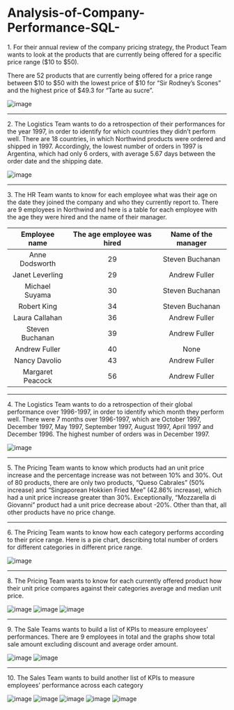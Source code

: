# Analysis-of-Company-Performance-SQL-

<p>
1. For their annual review of the company pricing strategy,
the Product Team wants to look at the products that are currently being offered for a specific price range ($10 to $50).

There are 52 products that are currently being offered for a price range between $10 to $50 with the lowest price of $10 for “Sir Rodney’s Scones” and the highest price of $49.3 for “Tarte au sucre”. 

![image](https://github.com/SimonLim03/Analysis-of-Company-Performance-SQL-/assets/150989115/05fc4d0f-2075-4fbe-97eb-4a0901cfe626)

</p>

<hr>

<p>
2.
The Logistics Team wants to do a retrospection of their performances for the year 1997, in order to identify for which countries they didn’t perform well. There are 18 countries, in which Northwind products were ordered and shipped in 1997. Accordingly, the lowest number of orders in 1997 is Argentina, which had only 6 orders, with average 5.67 days between the order date and the shipping date.

![image](https://github.com/SimonLim03/Analysis-of-Company-Performance-SQL-/assets/150989115/3ca81fdb-d262-46a4-9558-630fec01bf0e)


</p>

<hr>

<p>
3. 
The HR Team wants to know for each employee what was their age on the date they joined the company and who they currently report to. There are 9 employees in Northwind and here is a table for each employee with the age they were hired and the name of their manager. 


| Employee name | The age employee was hired | Name of the manager |
|:------------:|:------------:|:------------:|
| Anne Dodsworth | 29 | Steven Buchanan |
| Janet Leverling | 29 | Andrew Fuller |
| Michael Suyama | 30 | Steven Buchanan |
| Robert King | 34 | Steven Buchanan |
| Laura Callahan | 36 | Andrew Fuller |
| Steven Buchanan | 39 | Andrew Fuller |
| Andrew Fuller | 40 | None |
| Nancy Davolio | 43 | Andrew Fuller |
| Margaret Peacock | 56 | Andrew Fuller |


</p>

<hr>

<p>
4.	The Logistics Team wants to do a retrospection of their global performance over 1996-1997, in order to identify which month they perform well. There were 7 months over 1996-1997, which are October 1997, December 1997, May 1997, September 1997, August 1997, April 1997 and December 1996. The highest number of orders was in December 1997.

![image](https://github.com/SimonLim03/Analysis-of-Company-Performance-SQL-/assets/150989115/4360cb88-9ce4-4679-a7a5-e612cf4b65ed)


</p>

<hr>

<p>
5. The Pricing Team wants to know which products had an unit price increase and the percentage increase was not between 10% and 30%. Out of 80 products, there are only two products, “Queso Cabrales” (50% increase) and “Singaporean Hokkien Fried Mee” (42.86% increase), which had a unit price increase greater than 30%. Exceptionally, “Mozzarella di Giovanni” product had a unit price decrease about -20%. Other than that, all other products have no price change.

</p>

<hr>

<p>
6. The Pricing Team wants to know how each category performs according to their price range. Here is a pie chart, describing total number of orders for different categories in different price range.
  
![image](https://github.com/SimonLim03/Analysis-of-Company-Performance-SQL-/assets/150989115/a3bab083-b045-48a1-801c-f3481312ecb5)


</p>

<hr>

<p>  
8. The Pricing Team wants to know for each currently offered product how their unit price compares against their categories average and median unit price.

![image](https://github.com/SimonLim03/Analysis-of-Company-Performance-SQL-/assets/150989115/51357f06-dcf8-415f-9fe0-781570b846ad)
![image](https://github.com/SimonLim03/Analysis-of-Company-Performance-SQL-/assets/150989115/187a42bd-1b19-4bf8-8fe7-c314b516597e)
![image](https://github.com/SimonLim03/Analysis-of-Company-Performance-SQL-/assets/150989115/62591e55-b549-4e7f-b7ce-f85336226667)


</p>

<hr>

<p>
9.	The Sale Teams wants to build a list of KPIs to measure employees’ performances. There are 9 employees in total and the graphs show total sale amount excluding discount and average order amount.

![image](https://github.com/SimonLim03/Analysis-of-Company-Performance-SQL-/assets/150989115/9a1af186-8195-44c5-8a5d-213d6757c299)
![image](https://github.com/SimonLim03/Analysis-of-Company-Performance-SQL-/assets/150989115/0272fcef-2fe3-4dee-98e1-e67ec3f6b1b1)


</p>

<hr>

<p>
10.	The Sales Team wants to build another list of KPIs to measure employees’ performance across each category
  
![image](https://github.com/SimonLim03/Analysis-of-Company-Performance-SQL-/assets/150989115/76316f01-bce9-4943-b76b-5e83cf409d0e)
![image](https://github.com/SimonLim03/Analysis-of-Company-Performance-SQL-/assets/150989115/e8ce7230-887b-40cb-8760-0ec457d10224)
![image](https://github.com/SimonLim03/Analysis-of-Company-Performance-SQL-/assets/150989115/e6cae2e3-f658-4b43-8b58-050e09b6cedd)
![image](https://github.com/SimonLim03/Analysis-of-Company-Performance-SQL-/assets/150989115/9d44cabe-3213-4fca-bc1d-dc2360302354)
![image](https://github.com/SimonLim03/Analysis-of-Company-Performance-SQL-/assets/150989115/5972b1d9-522d-40ba-b410-a485127a6752)


</p>

